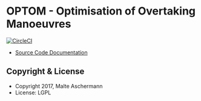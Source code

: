 OPTOM - Optimisation of Overtaking Manoeuvres
==========================

[![CircleCI](https://circleci.com/gh/masc/optom/tree/master.svg?style=shield&circle-token=ff9f6072df84edef937bff818eb00102157245b4)](https://circleci.com/gh/masc/optom/tree/master)

  * [Source Code Documentation](http://masc.github.io/optom/docs/sources/index.html)

Copyright & License
-------------------

  * Copyright 2017, Malte Aschermann
  * License: LGPL
